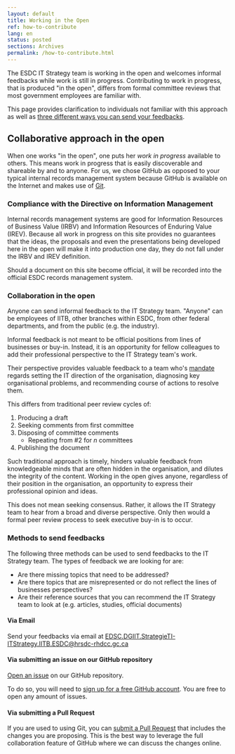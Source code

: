 ```yaml
---
layout: default
title: Working in the Open
ref: how-to-contribute
lang: en
status: posted
sections: Archives
permalink: /how-to-contribute.html
---
```


The ESDC IT Strategy team is working in the open and welcomes informal feedbacks while work is still in progress.
Contributing to work in progress, that is produced "in the open", differs from formal committee reviews that most government employees are familiar with.

This page provides clarification to individuals not familiar with this approach as well as [three different ways you can send your feedbacks](#methods-to-send-feedbacks).

## Collaborative approach in the open

When one works "in the open", one puts her *work in progress* available to others.
This means work in progress that is easily discoverable and shareable by and to anyone.
For us, we chose GitHub as opposed to your typical internal records management system because GitHub is available on the Internet and makes use of [Git](https://en.wikipedia.org/wiki/Git).

### Compliance with the Directive on Information Management

Internal records management systems are good for Information Resources of Business Value (IRBV) and Information Resources of Enduring Value (IREV).
Because all work in progress on this site provides no guarantees that the ideas, the proposals and even the presentations being developed here in the open will make it into production one day, they do not fall under the IRBV and IREV definition.

Should a document on this site become official, it will be recorded into the official ESDC records management system.

### Collaboration in the open

Anyone can send informal feedback to the IT Strategy team.
"Anyone" can be employees of IITB, other branches within ESDC, from other federal departments, and from the public (e.g. the industry).

Informal feedback is not meant to be official positions from lines of businesses or buy-in.
Instead, it is an opportunity for fellow colleagues to add their professional perspective to the IT Strategy team's work.

Their perspective provides valuable feedback to a team who's [mandate](mandate.html) regards setting the IT direction of the organisation, diagnosing key organisational problems, and recommending course of actions to resolve them.

This differs from traditional peer review cycles of:

1. Producing a draft
2. Seeking comments from first committee
3. Disposing of committee comments
    - Repeating from \#2 for *n* committees
4. Publishing the document

Such traditional approach is timely, hinders valuable feedback from knowledgeable minds that are often hidden in the organisation, and dilutes the integrity of the content.
Working in the open gives anyone, regardless of their position in the organisation, an opportunity to express their professional opinion and ideas.

This does not mean seeking consensus.
Rather, it allows the IT Strategy team to hear from a broad and diverse perspective.
Only then would a formal peer review process to seek executive buy-in is to occur.

### Methods to send feedbacks

The following three methods can be used to send feedbacks to the IT Strategy team.
The types of feedback we are looking for are:

- Are there missing topics that need to be addressed?
- Are there topics that are misrepresented or do not reflect the lines of businesses perspectives?
- Are their reference sources that you can recommend the IT Strategy team to look at (e.g. articles, studies, official documents)

#### Via Email

Send your feedbacks via email at <EDSC.DGIIT.StrategieTI-ITStrategy.IITB.ESDC@hrsdc-rhdcc.gc.ca>

#### Via submitting an issue on our GitHub repository

[Open an issue](https://github.com/sara-sabr/ITStrategy/issues) on our GitHub repository.

To do so, you will need to [sign up for a free GitHub account](https://github.com/join).
You are free to open any amount of issues.

#### Via submitting a Pull Request

If you are used to using Git, you can [submit a Pull Request](https://help.github.com/en/articles/about-pull-requests) that includes the changes you are proposing.
This is the best way to leverage the full collaboration feature of GitHub where we can discuss the changes online.
